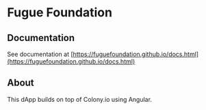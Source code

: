 # Fugue Foundation

## Documentation

See documentation at [https://fuguefoundation.github.io/docs.html](https://fuguefoundation.github.io/docs.html)

## About

This dApp builds on top of Colony.io using Angular.